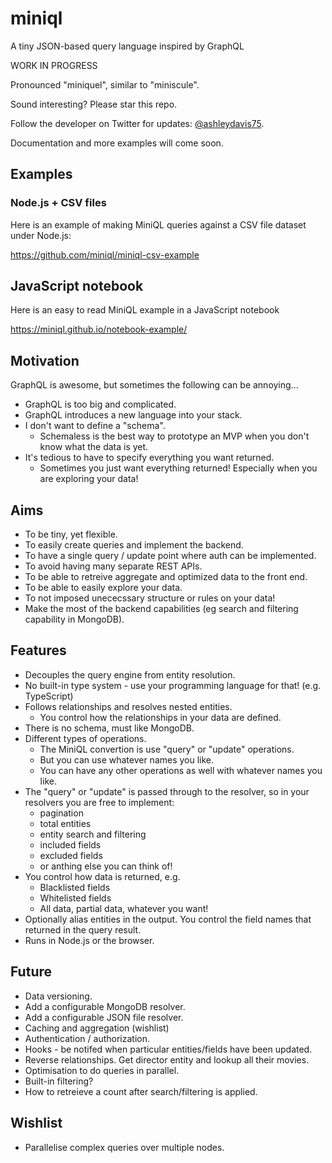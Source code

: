 # miniql

A tiny JSON-based query language inspired by GraphQL

WORK IN PROGRESS

Pronounced "miniquel", similar to "miniscule".

Sound interesting? Please star this repo.

Follow the developer on Twitter for updates: [@ashleydavis75](https://twitter.com/ashleydavis75).

Documentation and more examples will come soon.

## Examples

### Node.js + CSV files

Here is an example of making MiniQL queries against a CSV file dataset under Node.js:

https://github.com/miniql/miniql-csv-example

## JavaScript notebook

Here is an easy to read MiniQL example in a JavaScript notebook

https://miniql.github.io/notebook-example/

## Motivation

GraphQL is awesome, but sometimes the following can be annoying...

- GraphQL is too big and complicated.
- GraphQL introduces a new language into your stack.
- I don't want to define a "schema". 
    - Schemaless is the best way to prototype an MVP when you don't know what the data is yet.
- It's tedious to have to specify everything you want returned.
    - Sometimes you just want everything returned! Especially when you are exploring your data!

## Aims

- To be tiny, yet flexible.
- To easily create queries and implement the backend.
- To have a single query / update point where auth can be implemented.
- To avoid having many separate REST APIs.
- To be able to retreive aggregate and optimized data to the front end.
- To be able to easily explore your data.
- To not imposed unececssary structure or rules on your data!
- Make the most of the backend capabilities (eg search and filtering capability in MongoDB).

## Features

- Decouples the query engine from entity resolution.
- No built-in type system - use your programming language for that! (e.g. TypeScript)
- Follows relationships and resolves nested entities.
    - You control how the relationships in your data are defined.
- There is no schema, must like MongoDB.
- Different types of operations.
    - The MiniQL convertion is use "query" or "update" operations.
    - But you can use whatever names you like.
    - You can have any other operations as well with whatever names you like.
- The "query" or "update" is passed through to the resolver, so in your resolvers you are free to implement:
    - pagination
    - total entities
    - entity search and filtering
    - included fields
    - excluded fields
    - or anthing else you can think of!
- You control how data is returned, e.g.
    - Blacklisted fields
    - Whitelisted fields
    - All data, partial data, whatever you want!
- Optionally alias entities in the output. You control the field names that returned in the query result.
- Runs in Node.js or the browser.

## Future

- Data versioning.
- Add a configurable MongoDB resolver.
- Add a configurable JSON file resolver.
- Caching and aggregation (wishlist)
- Authentication / authorization.
- Hooks - be notifed when particular entities/fields have been updated.
- Reverse relationships. Get director entity and lookup all their movies.
- Optimisation to do queries in parallel.
- Built-in filtering?
- How to retreieve a count after search/filtering is applied.

## Wishlist

- Parallelise complex queries over multiple nodes.